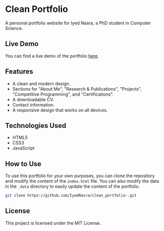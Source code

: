 # Clean Portfolio

A personal portfolio website for Iyed Nasra, a PhD student in Computer Science.

## Live Demo

You can find a live demo of the portfolio [here](https://iyednasra.github.io/clean_portfolio-/).

## Features

-   A clean and modern design.
-   Sections for "About Me", "Research & Publications", "Projects", "Competitive Programming", and "Certifications".
-   A downloadable CV.
-   Contact information.
-   A responsive design that works on all devices.

## Technologies Used

-   HTML5
-   CSS3
-   JavaScript

## How to Use

To use this portfolio for your own purposes, you can clone the repository and modify the content of the `index.html` file.
You can also modify the data in the `_data` directory to easily update the content of the portfolio.

```bash
git clone https://github.com/IyedNasra/clean_portfolio-.git
```

## License

This project is licensed under the MIT License.
